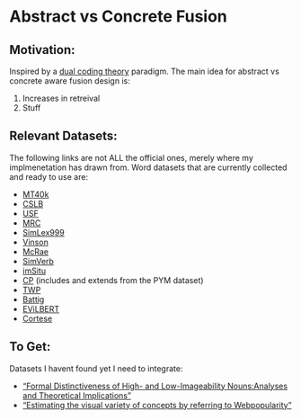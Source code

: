 # Abstract vs Concrete Fusion

## Motivation:

Inspired by a [dual coding theory](https://www.taylorfrancis.com/books/9781315798868) paradigm. The main idea for abstract vs concrete aware fusion design is:
1. Increases in retreival
2. Stuff

## Relevant Datasets:

The following links are not ALL the official ones, merely where my implmenetation has drawn from. Word datasets that are currently collected and ready to use are:
* [MT40k](http://crr.ugent.be/papers/Concreteness_ratings_Brysbaert_et_al_BRM.txt)
* [CSLB](http://www.csl.psychol.cam.ac.uk/propertynorms/)
* [USF](https://github.com/teonbrooks/free_association)
* [MRC](https://github.com/samzhang111/mrc-psycholinguistics)
* [SimLex999](https://fh295.github.io/simlex.html)
* [Vinson](https://static-content.springer.com/esm/art%3A10.3758%2FBRM.40.1.183/MediaObjects/Vinson-BRM-2008a.zip)
* [McRae](https://static-content.springer.com/esm/art%3A10.3758%2FBF03192726/MediaObjects/McRae-BRM-2005.zip)
* [SimVerb](https://github.com/benathi/word2gm/tree/master/evaluation_data/simverb/data)
* [imSitu](https://public.ukp.informatik.tu-darmstadt.de/coling18-multimodalSurvey/)
* [CP](https://link.springer.com/article/10.3758/BF03195584#SecESM1) (includes and extends from the PYM dataset)
* [TWP](https://github.com/friendly/WordPools/tree/master/R)
* [Battig](https://github.com/friendly/WordPools/tree/master/R)
* [EViLBERT](https://sapienzanlp.github.io/babelpic/)
* [Cortese](https://link.springer.com/article/10.3758/BF03195585#SecESM1)

## To Get:

Datasets I havent found yet I need to integrate:
* [“Formal Distinctiveness of High- and Low-Imageability Nouns:Analyses and Theoretical Implications”](https://www.semanticscholar.org/paper/Formal-Distinctiveness-of-High-and-Low-Imageability-Reilly-Kean/402c5f5afef92cb518e9df7d51d61c148321cc27)
* [“Estimating the visual variety of concepts by referring to Webpopularity”](https://link.springer.com/article/10.1007/s11042-018-6528-x)
